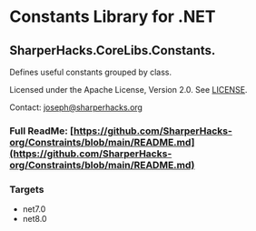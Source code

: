 # Constants Library for .NET
## SharperHacks.CoreLibs.Constants.

Defines useful constants grouped by class.

Licensed under the Apache License, Version 2.0. See [LICENSE](LICENSE).

Contact: [joseph@sharperhacks.org](mailto:joseph@sharperhacks.org)

### Full ReadMe: [https://github.com/SharperHacks-org/Constraints/blob/main/README.md](https://github.com/SharperHacks-org/Constraints/blob/main/README.md)

### Targets
- net7.0
- net8.0
